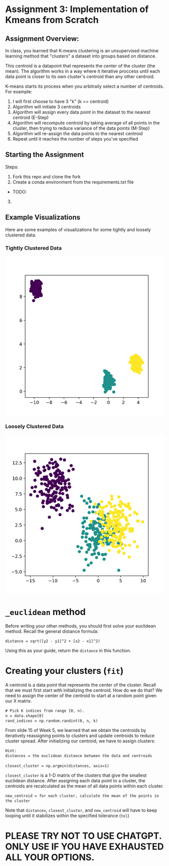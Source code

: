 # Assignment 3: Implementation of Kmeans from Scratch


## Assignment Overview: 

In class, you learned that K-means clustering is an unsupervised machine learning method that "clusters" a dataset into groups based on distance. 

This centroid is a datapoint that represents the center of the cluster (the mean). The algorithm works in a way where it iterative proccess until each data point is closer to its own cluster's centroid than any other centroid.

K-means starts its process when you arbitraily select a number of centroids. For example: 

1) I will first choose to have 3 "k" (k == centroid)
2) Algorithm will initiate 3 centroids 
3) Algorithm will assign every data point in the dataset to the nearest centroid (E-Step)
4) Algorithm will recompute centroid by taking average of all points in the cluster, then trying to reduce variance of the data points (M-Step)
5) Algorithm will re-assign the data points to the nearest centroid 
6) Repeat until it reaches the number of steps you've specified




## Starting the Assignment

Steps: 

1. Fork this repo and clone the fork
2. Create a conda environment from the requirements.txt file 
* TODO: 
3. 





## Example Visualizations
Here are some examples of visualizations for some tightly and loosely clustered data.

### Tightly Clustered Data
![tightly-clustered-data](figures/tight_clusters.png)

### Loosely Clustered Data
![loosely-clustered-data](figures/loose_clusters.png)


# `_euclidean` method
Before writing your other methods, you should first solve your euclidean method. Recall the general distance formula:
```python3
distance = sqrt([y2 - y1]^2 + [x2 - x1]^2)
```
Using this as your guide, return the `distance` in this function.

# Creating your clusters (`fit`)
A centroid is a data point that represents the center of the cluster. Recall that we must first start with initializing the centroid. How do we do that? We need to assign the center of the centroid to start at a random point given our X matrix.

```python3
# Pick K indices from range [0, n).
n = data.shape[0]
rand_indices = np.random.randint(0, n, k)
```

From slide 15 of Week 5, we learned that we obtain the centroids by iteratively reassigning points to clusters and update centroids to reduce cluster
spread. After initializing our centroid, we have to assign clusters:

```python3
Hint:
distances = the euclidean distance between the data and centroids

closest_cluster = np.argmin(distances, axis=1)
```
`closest_cluster` is a 1-D matrix of the clusters that give the smallest euclidean distance. After assigning each data point to a cluster, the centroids are recalculated as the mean of all data points within each cluster.

```
new_centroid = for each cluster, calculate the mean of the points in the cluster
```
Note that `distances`, `closest_cluster`, and `new_centroid` will have to keep looping until it stabilizes within the specified tolerance (`tol`)

# PLEASE TRY NOT TO USE CHATGPT. ONLY USE IF YOU HAVE EXHAUSTED ALL YOUR OPTIONS.

